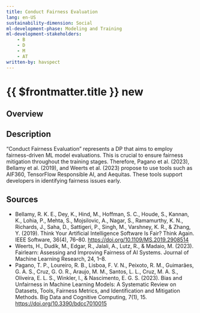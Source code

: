 ```yaml
---
title: Conduct Fairness Evaluation
lang: en-US
sustainability-dimension: Social
ml-development-phase: Modeling and Training
ml-development-stakeholders: 
    - B
    - D
    - M
    - AT
written-by: havspect
---
```


<script setup>
import DPOverview from '../../components/DPOverview.vue'
</script>


# {{ $frontmatter.title }} <Badge type="tip">new</Badge>

## Overview
<DPOverview />

## Description
“Conduct Fairness Evaluation” represents a DP that aims to employ fairness-driven ML model evaluations. This is crucial to ensure fairness mitigation throughout the training stages. Therefore, Pagano et al. (2023), Bellamy et al. (2019), and Weerts et al. (2023) propose to use tools such as AIF360, TensorFlow Responsible AI, and Aequitas. These tools support developers in identifying fairness issues early. 

## Sources 
- Bellamy, R. K. E., Dey, K., Hind, M., Hoffman, S. C., Houde, S., Kannan, K., Lohia, P., Mehta, S., Mojsilovic, A., Nagar, S., Ramamurthy, K. N., Richards, J., Saha, D., Sattigeri, P., Singh, M., Varshney, K. R., & Zhang, Y. (2019). Think Your Artificial Intelligence Software Is Fair? Think Again. IEEE Software, 36(4), 76–80. https://doi.org/10.1109/MS.2019.2908514
- Weerts, H., Dudík, M., Edgar, R., Jalali, A., Lutz, R., & Madaio, M. (2023). Fairlearn: Assessing and Improving Fairness of AI Systems. Journal of Machine Learning Research, 24, 1–8.
- Pagano, T. P., Loureiro, R. B., Lisboa, F. V. N., Peixoto, R. M., Guimarães, G. A. S., Cruz, G. O. R., Araujo, M. M., Santos, L. L., Cruz, M. A. S., Oliveira, E. L. S., Winkler, I., & Nascimento, E. G. S. (2023). Bias and Unfairness in Machine Learning Models: A Systematic Review on Datasets, Tools, Fairness Metrics, and Identification and Mitigation Methods. Big Data and Cognitive Computing, 7(1), 15. https://doi.org/10.3390/bdcc7010015
